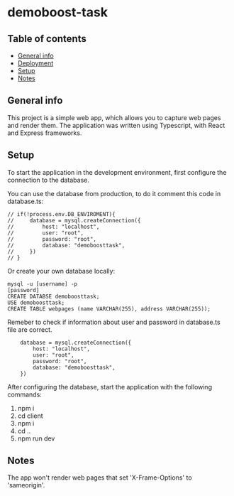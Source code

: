 # demoboost-task
 
## Table of contents
* [General info](#general-info)
* [Deployment](#deployment)
* [Setup](#setup)
* [Notes](#notes)

## General info
This project is a simple web app, which allows you to capture web pages and render them. The application was written using Typescript, with React and Express frameworks.

## Setup
To start the application in the development environment, first configure the connection to the database.

You can use the database from production, to do it comment this code in database.ts:
```
// if(!process.env.DB_ENVIROMENT){
//     database = mysql.createConnection({
//         host: "localhost",
//         user: "root",
//         password: "root",
//         database: "demoboosttask",
//     })
// }
```
Or create your own database locally:
```
mysql -u [username] -p 
[password]
CREATE DATABSE demoboosttask;
USE demoboosttask;
CREATE TABLE webpages (name VARCHAR(255), address VARCHAR(255));
```
Remeber to check if information about user and password in database.ts file are correct.
```
    database = mysql.createConnection({
        host: "localhost",
        user: "root",
        password: "root",
        database: "demoboosttask",
    })
```
After configuring the database, start the application with the following commands:

1. npm i
2. cd client
3. npm i
4. cd ..
5. npm run dev

## Notes
The app won't render web pages that set 'X-Frame-Options' to 'sameorigin'.
